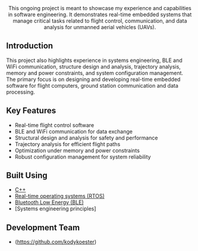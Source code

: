 <!--<p align="center">
  <a href="" rel="noopener">
 <img width=300px height=200px src="" alt="Project logo"></a>
</p>
<h3 align="center">SOME TITLE</h3>-->

<div align="center">
<a name = "about"></a>
This ongoing project is meant to showcase my experience and capabilities in software engineering. It demonstrates real-time embedded systems that manage critical tasks related to flight control, communication, and data analysis for unmanned aerial vehicles (UAVs).
</div>


## Introduction <a name = "introduction"></a>
This project also highlights experience in systems engineering, BLE and WiFi communication, structure design and analysis, trajectory analysis, memory and power constraints, and system configuration management. The primary focus is on designing and developing real-time embedded software for flight computers, ground station communication and data processing.

## Key Features <a name = "features"></a>
- Real-time flight control software
- BLE and WiFi communication for data exchange
- Structural design and analysis for safety and performance
- Trajectory analysis for efficient flight paths
- Optimization under memory and power constraints
- Robust configuration management for system reliability

## Built Using <a name = "built_using"></a>
- [C++](https://cplusplus.com/) 
- [Real-time operating systems (RTOS)](https://www.geeksforgeeks.org/real-time-operating-system-rtos/) 
- [Bluetooth Low Energy (BLE)](https://docs.arduino.cc/learn/communication/bluetooth)
- [Systems engineering principles]

## Development Team <a name = "designer"></a>
- (https://github.com/kodykoester)

